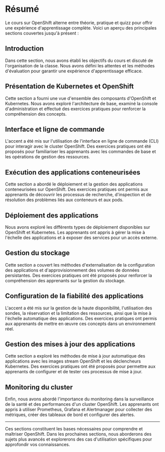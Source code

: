 # Résumé

Le cours sur OpenShift alterne entre théorie, pratique et quizz pour offrir une expérience d'apprentissage complète. Voici un aperçu des principales sections couvertes jusqu'à présent :

## Introduction

Dans cette section, nous avons établi les objectifs du cours et discuté de l'organisation de la classe. Nous avons défini les attentes et les méthodes d'évaluation pour garantir une expérience d'apprentissage efficace.

## Présentation de Kubernetes et OpenShift

Cette section a fourni une vue d'ensemble des composants d'OpenShift et Kubernetes. Nous avons exploré l'architecture de base, examiné la console d'administration et effectué des exercices pratiques pour renforcer la compréhension des concepts.

## Interface et ligne de commande

L'accent a été mis sur l'utilisation de l'interface en ligne de commande (CLI) pour interagir avec le cluster OpenShift. Des exercices pratiques ont été proposés pour familiariser les apprenants avec les commandes de base et les opérations de gestion des ressources.

## Exécution des applications conteneurisées

Cette section a abordé le déploiement et la gestion des applications conteneurisées sur OpenShift. Des exercices pratiques ont permis aux apprenants de découvrir les processus de recherche, d'inspection et de résolution des problèmes liés aux conteneurs et aux pods.

## Déploiement des applications

Nous avons exploré les différents types de déploiement disponibles sur OpenShift et Kubernetes. Les apprenants ont appris à gérer la mise à l'échelle des applications et à exposer des services pour un accès externe.

## Gestion du stockage

Cette section a couvert les méthodes d'externalisation de la configuration des applications et d'approvisionnement des volumes de données persistantes. Des exercices pratiques ont été proposés pour renforcer la compréhension des apprenants sur la gestion du stockage.

## Configuration de la fiabilité des applications

L'accent a été mis sur la gestion de la haute disponibilité, l'utilisation des sondes, la réservation et la limitation des ressources, ainsi que la mise à l'échelle automatique des applications. Des exercices pratiques ont permis aux apprenants de mettre en œuvre ces concepts dans un environnement réel.

## Gestion des mises à jour des applications

Cette section a exploré les méthodes de mise à jour automatique des applications avec les images stream OpenShift et les déclencheurs Kubernetes. Des exercices pratiques ont été proposés pour permettre aux apprenants de configurer et de tester ces processus de mise à jour.

## Monitoring du cluster

Enfin, nous avons abordé l'importance du monitoring dans la surveillance de la santé et des performances d'un cluster OpenShift. Les apprenants ont appris à utiliser Prometheus, Grafana et Alertmanager pour collecter des métriques, créer des tableaux de bord et configurer des alertes.

---

Ces sections constituent les bases nécessaires pour comprendre et maîtriser OpenShift. Dans les prochaines sections, nous aborderons des sujets plus avancés et explorerons des cas d'utilisation spécifiques pour approfondir vos connaissances.

